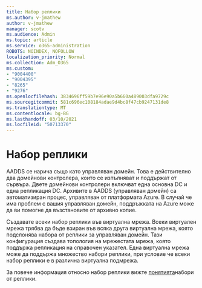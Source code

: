 ```yaml
---
title: Набор реплики
ms.author: v-jmathew
author: v-jmathew
manager: scotv
ms.audience: Admin
ms.topic: article
ms.service: o365-administration
ROBOTS: NOINDEX, NOFOLLOW
localization_priority: Normal
ms.collection: Adm_O365
ms.custom:
- "9004400"
- "9004395"
- "8265"
- "9276"
ms.openlocfilehash: 3834696ff59b7e96e90a5b660a489003dfa9729c
ms.sourcegitcommit: 581c696ec108184adae9d4bc8f47cb9247131de8
ms.translationtype: MT
ms.contentlocale: bg-BG
ms.lasthandoff: 03/10/2021
ms.locfileid: "50713370"
---
```

# <a name="replica-set"></a>Набор реплики

AADDS се нарича също като управляван домейн. Това е действително два домейнови контролера, които се изпълняват и поддържат от сървъра. Двете домейнови контролери включват една основна DC и една репликация DC. Архивите в AADDS (управляван домейн) са автоматизиран процес, управляван от платформата Azure. В случай че има проблем с вашия управляван домейн, поддръжката на Azure може да ви помогне да възстановите от архивно копие.

Създавате всеки набор реплики във виртуална мрежа. Всеки виртуален мрежа трябва да бъде взиран във всяка друга виртуална мрежа, която подслонява набора от реплики за управляван домейн. Тази конфигурация създава топология на мрежестата мрежа, която поддържа репликация на справочен указател. Една виртуална мрежа може да поддържа множество набори реплики, при условие че всеки набор реплики е в различна виртуална подмрежа.

За повече информация относно набор реплики вижте [понятията](https://docs.microsoft.com/azure/active-directory-domain-services/concepts-replica-sets)набори от реплики.
